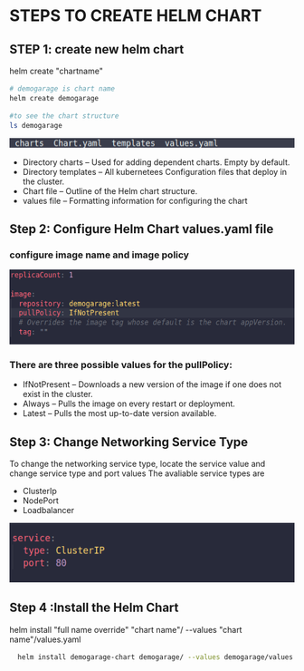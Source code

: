 # STEPS TO CREATE HELM CHART

## STEP 1: create new helm chart

helm create "chartname"

```bash
# demogarage is chart name
helm create demogarage

```


```bash
#to see the chart structure
ls demogarage
```
![alt text](https://github.com/santhoshvempali/major/blob/main/Screenshot%20from%202022-06-15%2011-19-27.png)

- Directory charts – Used for adding dependent charts. Empty by default.
- Directory templates – All kubernetees Configuration files that deploy in the cluster.
- Chart file – Outline of the Helm chart structure.
- values file – Formatting information for configuring the chart

## Step 2: Configure Helm Chart values.yaml file 

### configure image name and image policy

![all text](https://github.com/santhoshvempali/major/blob/main/deployValues.png)

### There are three possible values for the pullPolicy:
- IfNotPresent – Downloads a new version of the image if one does not exist in the cluster.
- Always – Pulls the image on every restart or deployment.
- Latest – Pulls the most up-to-date version available.

## Step 3: Change Networking Service Type
To change the networking service type, locate the service value and change service type and port values
The avaliable service types are
- ClusterIp
- NodePort
- Loadbalancer

![all text](https://github.com/santhoshvempali/major/blob/main/svcValues.png)

## Step 4 :Install the Helm Chart

helm install "full name override" "chart name"/ --values "chart name"/values.yaml
```bash
  helm install demogarage-chart demogarage/ --values demogarage/values.yaml
```










